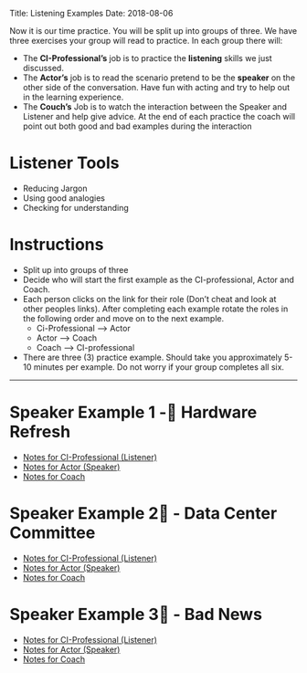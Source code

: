 Title: Listening Examples
Date: 2018-08-06

Now it is our time practice.  You will be split up into groups of three.  We have three exercises your group will read to practice.  In each group there will:
- The **CI-Professional’s** job is to practice the __listening__ skills we just discussed.
- The **Actor’s** job is to read the scenario pretend to be the __speaker__ on the other side of the conversation.  Have fun with acting and try to help out in the learning experience.
- The **Couch’s** Job is to watch the interaction between the Speaker and Listener and help give advice.  At the end of each practice the coach will point out both good and bad examples during the interaction

# Listener Tools
- Reducing Jargon
- Using good analogies
- Checking for understanding

# Instructions
- Split up into groups of three
- Decide who will start the first example as the CI-professional, Actor and Coach.  
- Each person clicks on the link for their role (Don’t cheat and look at other peoples links).
After completing each example rotate the roles in the following order and move on to the next example.
    - Ci-Professional --> Actor
    - Actor --> Coach
    - Coach --> CI-professional
- There are three (3) practice example. Should take you approximately 5-10 minutes per example.  Do not worry if your group completes all six.


----

# Speaker Example 1 - Hardware Refresh
 - [Notes for CI-Professional (Listener)](ListenerEx1_CI.html)
 - [Notes for Actor (Speaker)](ListenerEx1_Actor.html)
 - [Notes for Coach](ListenerEx1_Coach.html)


# Speaker Example 2 - Data Center Committee
- [Notes for CI-Professional (Listener)](ListenerEx2_CI.html)
- [Notes for Actor (Speaker)](ListenerEx2_Actor.html)
- [Notes for Coach](ListenerEx2_Coach.html)


# Speaker Example 3 - Bad News
- [Notes for CI-Professional (Listener)](ListenerEx3_CI.html)
- [Notes for Actor (Speaker)](ListenerEx3_Actor.html)
- [Notes for Coach](ListenerEx3_Coach.html)
